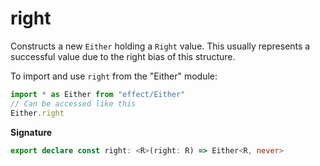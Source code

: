 # right

Constructs a new `Either` holding a `Right` value. This usually represents a successful value due to the right bias
of this structure.

To import and use `right` from the "Either" module:

```ts
import * as Either from "effect/Either"
// Can be accessed like this
Either.right
```

**Signature**

```ts
export declare const right: <R>(right: R) => Either<R, never>
```
